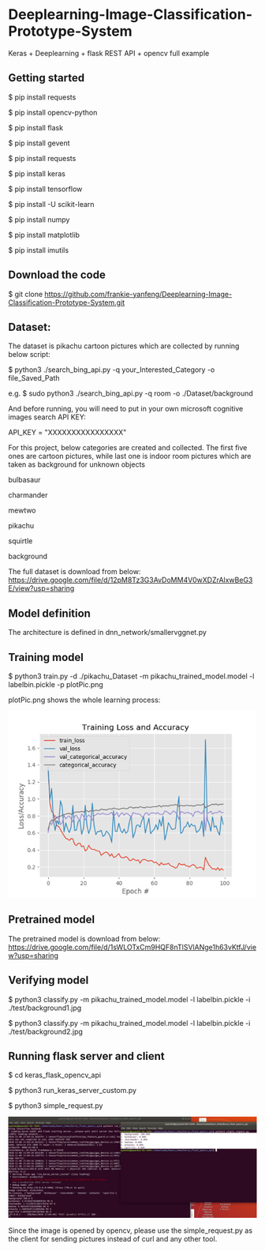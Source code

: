 # Deeplearning-Image-Classification-Prototype-System

Keras + Deeplearning + flask REST API + opencv full example

## Getting started
$ pip install requests

$ pip install opencv-python

$ pip install flask  

$ pip install gevent

$ pip install requests

$ pip install keras

$ pip install tensorflow

$ pip install -U scikit-learn

$ pip install numpy

$ pip install matplotlib

$ pip install imutils

## Download the code
$ git clone https://github.com/frankie-yanfeng/Deeplearning-Image-Classification-Prototype-System.git

## Dataset:
The dataset is pikachu cartoon pictures which are collected by running below script:

$ python3 ./search_bing_api.py -q your_Interested_Category -o file_Saved_Path

e.g.
$ sudo python3 ./search_bing_api.py -q room -o ./Dataset/background

And before running, you will need to put in your own microsoft cognitive images search API KEY:

API_KEY = "XXXXXXXXXXXXXXXX"

For this project, below categories are created and collected. The first five ones are cartoon pictures,
while last one is indoor room pictures which are taken as background for unknown objects 

bulbasaur

charmander

mewtwo

pikachu

squirtle

background

The full dataset is download from below:
https://drive.google.com/file/d/12pM8Tz3G3AvDoMM4V0wXDZrAlxwBeG3E/view?usp=sharing

## Model definition
The architecture is defined in dnn_network/smallervggnet.py

## Training model
$ python3 train.py -d ./pikachu_Dataset -m pikachu_trained_model.model -l labelbin.pickle -p plotPic.png

plotPic.png shows the whole learning process:

![learning Curve](plotPic.png)

## Pretrained model
The pretrained model is download from below:
https://drive.google.com/file/d/1sWLOTxCm9HQF8nTlSVlANge1h63vKtfJ/view?usp=sharing

## Verifying model
$ python3 classify.py -m pikachu_trained_model.model -l labelbin.pickle -i ./test/background1.jpg

$ python3 classify.py -m pikachu_trained_model.model -l labelbin.pickle -i ./test/background2.jpg

## Running flask server and client
$ cd keras_flask_opencv_api

$ python3 run_keras_server_custom.py

$ python3 simple_request.py

![Result](Result.png)

Since the image is opened by opencv, please use the simple_request.py as the client for sending pictures instead of curl and any other tool.


